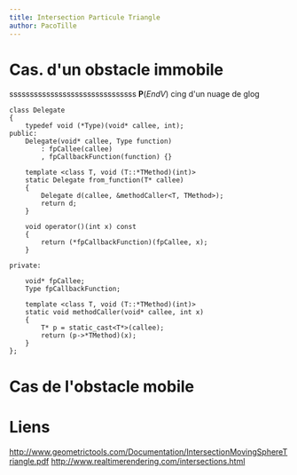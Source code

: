 ```yaml
---
title: Intersection Particule Triangle
author: PacoTille
---
```



# Cas. d'un obstacle immobile
sssssssssssssssssssssssssssssss
$\mathbf{P} (\textit{End} V)$
cing d'un nuage de glog

~~~ {.cpp}
class Delegate
{
    typedef void (*Type)(void* callee, int);
public:
    Delegate(void* callee, Type function)
        : fpCallee(callee)
        , fpCallbackFunction(function) {}

    template <class T, void (T::*TMethod)(int)>
    static Delegate from_function(T* callee)
    {
        Delegate d(callee, &methodCaller<T, TMethod>);
        return d;
    }

    void operator()(int x) const
    {
        return (*fpCallbackFunction)(fpCallee, x);
    }

private:

    void* fpCallee;
    Type fpCallbackFunction;

    template <class T, void (T::*TMethod)(int)>
    static void methodCaller(void* callee, int x)
    {
        T* p = static_cast<T*>(callee);
        return (p->*TMethod)(x);
    }
};
~~~
# Cas de l'obstacle mobile



# Liens
http://www.geometrictools.com/Documentation/IntersectionMovingSphereTriangle.pdf
http://www.realtimerendering.com/intersections.html